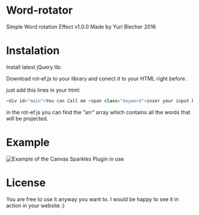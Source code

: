 # Word-rotator
Simple Word rotation Effect v1.0.0 Made by Yuri Blecher 2016

# Instalation
Install latest jQuery lib:

Download rot-ef.js to your library and conect it to your HTML right before </body>.

just add this lines in your html:
```js
<div id="main">You can Call me <span class="keyword">inser your input here</span></div>
```
in the rot-ef.js you can find the "arr" array which contains all the words that will be projected.

# Example
![Example of the Canvas Sparkles Plugin in use](http://i.imgur.com/vdMmJcV.gif?1 "Text Rotation by Yuri Blecher")

# License
You are free to use it anyway you want to.
I would be happy to see it in action in your website :)
